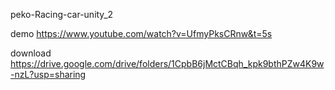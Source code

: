 peko-Racing-car-unity_2

demo
https://www.youtube.com/watch?v=UfmyPksCRnw&t=5s


download
https://drive.google.com/drive/folders/1CpbB6jMctCBqh_kpk9bthPZw4K9w-nzL?usp=sharing
